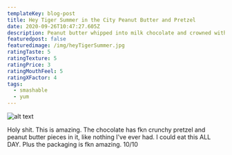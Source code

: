 ```yaml
---
templateKey: blog-post
title: Hey Tiger Summer in the City Peanut Butter and Pretzel
date: 2020-09-26T10:47:27.605Z
description: Peanut butter whipped into milk chocolate and crowned with crazy good pretzel praline and crushed roasted peanuts. A bar inspired by The City That Never Sleeps.
featuredpost: false
featuredimage: /img/heyTigerSummer.jpg
ratingTaste: 5
ratingTexture: 5
ratingPrice: 3
ratingMouthFeel: 5
ratingXFactor: 4
tags:
  - smashable
  - yum
---
```

![alt text](/img/heyTigerSummer.jpg)

Holy shit. This is amazing. The chocolate has fkn crunchy pretzel and peanut butter pieces in it, like nothing I've ever had. I could eat this ALL DAY. Plus the packaging is fkn amazing. 10/10